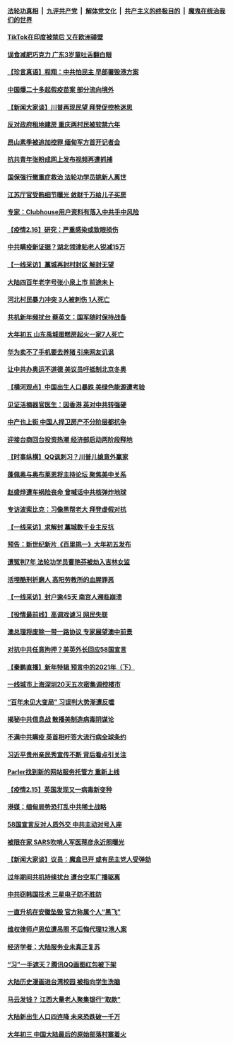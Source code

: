 ####  [法轮功真相](../../../../basic/blob/master/README.md?t=02170231) &nbsp;|&nbsp; [九评共产党](../../../../9ping.md/blob/master/README.md?t=02170231) &nbsp;|&nbsp; [解体党文化](../../../../jtdwh.md/blob/master/README.md?t=02170231)  &nbsp;|&nbsp; [共产主义的终极目的](../../../../gczydzjmd.md/blob/master/README.md?t=02170231) &nbsp;|&nbsp; [魔鬼在统治我们的世界](../../../../mgztzwmdsj.md/blob/master/README.md?t=02170231) 

#### [TikTok在印度被禁后 又在欧洲碰壁](../pages/nsc413/n12756142.md?t=02170231) 

#### [误食减肥巧克力 广东3岁童吐舌翻白眼](../pages/nsc413/n12756073.md?t=02170231) 

#### [【珍言真语】程翔：中共怕民主 早部署毁港方案](../pages/nsc413/n12756034.md?t=02170231) 

#### [中国爆二十多起假疫苗案 部分流向境外](../pages/nsc413/n12755998.md?t=02170231) 

#### [【新闻大家谈】川普再现民望 拜登促控枪迷思](../pages/nsc413/n12755948.md?t=02170231) 

#### [反对政府租地建房 重庆两村民被软禁六年](../pages/nsc413/n12755879.md?t=02170231) 

#### [昂山素季被追加控罪 缅甸军方首开记者会](../pages/nsc413/n12755901.md?t=02170231) 

#### [抗共青年张盼成网上发布视频再遭抓捕](../pages/nsc413/n12755653.md?t=02170231) 

#### [国保强行撤重症救治 法轮功学员姚新人离世](../pages/nsc413/n12755650.md?t=02170231) 

#### [江苏厅官受贿细节曝光 敛财千万给儿子买房](../pages/nsc413/n12755715.md?t=02170231) 

#### [专家：Clubhouse用户资料有落入中共手中风险](../pages/nsc413/n12755616.md?t=02170231) 

#### [【疫情2.16】研究：严重感染或致眼损伤](../pages/nsc413/n12755634.md?t=02170231) 

#### [中共瞒疫新证据？湖北领津贴老人锐减15万](../pages/nsc413/n12755159.md?t=02170231) 

#### [【一线采访】藁城再封村封区 解封无望](../pages/nsc413/n12754803.md?t=02170231) 


#### [大陆四百年老字号张小泉上市 前途未卜](../pages/nsc413/n12755225.md?t=02170231) 

#### [河北村民暴力冲突 3人被刺伤 1人死亡](../pages/nsc413/n12755369.md?t=02170231) 

#### [共机新年频扰台 蔡英文：国军随时保持战备](../pages/nsc413/n12755493.md?t=02170231) 

#### [大年初五 山东禹城蛋糕房起火一家7人死亡](../pages/nsc413/n12755394.md?t=02170231) 

#### [华为卖不了手机要去养猪 引来网友讥讽](../pages/nsc413/n12754931.md?t=02170231) 

#### [让中共办奥运不道德 美议员吁抵制北京冬奥](../pages/nsc413/n12755311.md?t=02170231) 

#### [【横河观点】中国出生人口暴跌 美绿色能源遭考验](../pages/nsc413/n12754990.md?t=02170231) 

#### [见证活摘器官医生：因香港 英对中共转强硬](../pages/nsc413/n12755200.md?t=02170231) 

#### [中产也上街 中国人捍卫房产不分阶层都抗争](../pages/nsc413/n12755152.md?t=02170231) 

#### [迎接台商回台投资热潮 经济部启动两阶段释地](../pages/nsc413/n12755106.md?t=02170231) 

#### [【时事纵横】QQ讽刺习？川普儿媳意外赢家](../pages/nsc413/n12754813.md?t=02170231) 

#### [蓬佩奥与奥布莱恩将主持论坛 聚焦美中关系](../pages/nsc413/n12754640.md?t=02170231) 

#### [赵盛烨遭车祸险丧命 曾喊话中共核弹炸地球](../pages/nsc413/n12754501.md?t=02170231) 

#### [专访波索比克：习像黑帮老大 拜登虚假对抗](../pages/nsc413/n12754800.md?t=02170231) 

#### [【一线采访】求解封 藁城数千业主反抗](../pages/nsc413/n12754874.md?t=02170231) 

#### [预告：新世纪新片《百里挑一》大年初五发布](../pages/nsc413/n12741277.md?t=02170231) 

#### [遭冤判7年 法轮功学员曹艳芬被劫入吉林女监](../pages/nsc413/n12754376.md?t=02170231) 

#### [活埋酷刑折磨人 高阳劳教所的血腥罪恶](../pages/nsc413/n12754152.md?t=02170231) 

#### [【一线采访】封户逾45天 南宫人濒临崩溃](../pages/nsc413/n12754797.md?t=02170231) 

#### [【役情最前线】高调戏谑习 网民失联](../pages/nsc413/n12754717.md?t=02170231) 

#### [澳总理将废除一带一路协议 专家展望澳中前景](../pages/nsc413/n12754723.md?t=02170231) 

#### [对抗中共任意拘押？美英外长回应58国宣言](../pages/nsc413/n12754684.md?t=02170231) 

#### [【秦鹏直播】新年特辑 预言中的2021年（下）](../pages/nsc413/n12754784.md?t=02170231) 

#### [一线城市上海深圳20天五次密集调控楼市](../pages/nsc413/n12754602.md?t=02170231) 

#### [“百年未见大变局” 习误判大势渐遭反噬](../pages/nsc413/n12746289.md?t=02170231) 

#### [揭秘中共信息战 散播美制造病毒阴谋论](../pages/nsc413/n12754537.md?t=02170231) 

#### [不满中共瞒疫 英首相吁签大流行病全球条约](../pages/nsc413/n12754514.md?t=02170231) 

#### [习近平贵州亲民秀宣传不断 背后看点引关注](../pages/nsc413/n12754398.md?t=02170231) 

#### [Parler找到新的网站服务托管方 重新上线](../pages/nsc413/n12754472.md?t=02170231) 

#### [【疫情2.15】英国发现又一病毒新变种](../pages/nsc413/n12753757.md?t=02170231) 

#### [港媒：缅甸局势恐打乱中共稀土战略](../pages/nsc413/n12754385.md?t=02170231) 

#### [58国宣言反对人质外交 中共主动对号入座](../pages/nsc413/n12754363.md?t=02170231) 

#### [被限在家 SARS吹哨人军医蒋彦永近照曝光](../pages/nsc413/n12753883.md?t=02170231) 

#### [【新闻大家谈】议员：魔盒已开 或有民主党人受弹劾](../pages/nsc413/n12754286.md?t=02170231) 

#### [过年期间共机持续扰台 遭台空军广播驱离](../pages/nsc413/n12753913.md?t=02170231) 

#### [中共窃韩国技术 三星电子防不胜防](../pages/nsc413/n12752892.md?t=02170231) 

#### [一直升机在安徽坠毁 官方称属个人“黑飞”](../pages/nsc413/n12754180.md?t=02170231) 

#### [维权律师卢思位遭吊照 不后悔代理12港人案](../pages/nsc413/n12753685.md?t=02170231) 

#### [经济学者：大陆服务业未真正复苏](../pages/nsc413/n12753611.md?t=02170231) 

#### [“习”一手遮天？腾讯QQ画图红包被下架](../pages/nsc413/n12753624.md?t=02170231) 

#### [大陆历史漫画进台湾校园 被指向学生洗脑](../pages/nsc413/n12753675.md?t=02170231) 


#### [马云发钱？ 江西大量老人聚集银行“取款”](../pages/nsc413/n12753528.md?t=02170231) 

#### [大陆新出生人口四连降 未来恐跌破一千万](../pages/nsc413/n12753191.md?t=02170231) 

#### [大年初三 中国大陆最后的原始部落村寨着火](../pages/nsc413/n12753569.md?t=02170231) 

